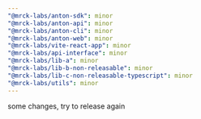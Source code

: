 ```yaml
---
"@mrck-labs/anton-sdk": minor
"@mrck-labs/anton-api": minor
"@mrck-labs/anton-cli": minor
"@mrck-labs/anton-web": minor
"@mrck-labs/vite-react-app": minor
"@mrck-labs/api-interface": minor
"@mrck-labs/lib-a": minor
"@mrck-labs/lib-b-non-releasable": minor
"@mrck-labs/lib-c-non-releasable-typescript": minor
"@mrck-labs/utils": minor
---
```


some changes, try to release again
